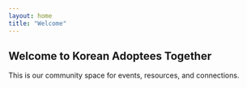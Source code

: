 ```yaml
---
layout: home
title: "Welcome"
---
```

## Welcome to Korean Adoptees Together

This is our community space for events, resources, and connections.
